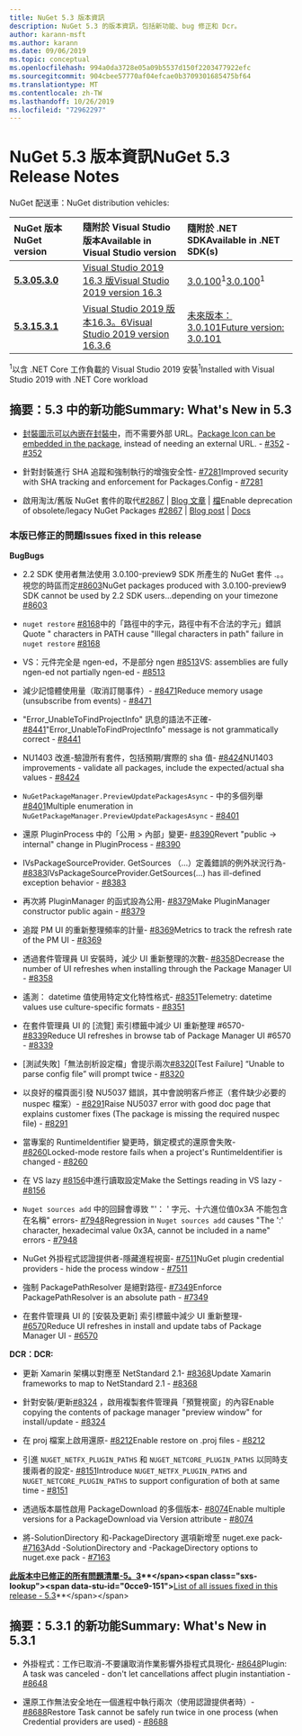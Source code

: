 ```yaml
---
title: NuGet 5.3 版本資訊
description: NuGet 5.3 的版本資訊，包括新功能、bug 修正和 Dcr。
author: karann-msft
ms.author: karann
ms.date: 09/06/2019
ms.topic: conceptual
ms.openlocfilehash: 994a0da3728e05a09b5537d150f2203477922efc
ms.sourcegitcommit: 904cbee57770af04efcae0b3709301685475bf64
ms.translationtype: MT
ms.contentlocale: zh-TW
ms.lasthandoff: 10/26/2019
ms.locfileid: "72962297"
---
```

# <a name="nuget-53-release-notes"></a><span data-ttu-id="0cce9-103">NuGet 5.3 版本資訊</span><span class="sxs-lookup"><span data-stu-id="0cce9-103">NuGet 5.3 Release Notes</span></span>

<span data-ttu-id="0cce9-104">NuGet 配送車：</span><span class="sxs-lookup"><span data-stu-id="0cce9-104">NuGet distribution vehicles:</span></span>

| <span data-ttu-id="0cce9-105">NuGet 版本</span><span class="sxs-lookup"><span data-stu-id="0cce9-105">NuGet version</span></span> | <span data-ttu-id="0cce9-106">隨附於 Visual Studio 版本</span><span class="sxs-lookup"><span data-stu-id="0cce9-106">Available in Visual Studio version</span></span>| <span data-ttu-id="0cce9-107">隨附於 .NET SDK</span><span class="sxs-lookup"><span data-stu-id="0cce9-107">Available in .NET SDK(s)</span></span>|
|:---|:---|:---|
| [<span data-ttu-id="0cce9-108">**5.3.0**</span><span class="sxs-lookup"><span data-stu-id="0cce9-108">**5.3.0**</span></span>](https://nuget.org/downloads) | [<span data-ttu-id="0cce9-109">Visual Studio 2019 16.3 版</span><span class="sxs-lookup"><span data-stu-id="0cce9-109">Visual Studio 2019 version 16.3</span></span>](https://visualstudio.microsoft.com/downloads/) | <span data-ttu-id="0cce9-110">[3.0.100](https://dotnet.microsoft.com/download/dotnet-core/3.0)<sup>1</sup></span><span class="sxs-lookup"><span data-stu-id="0cce9-110">[3.0.100](https://dotnet.microsoft.com/download/dotnet-core/3.0)<sup>1</sup></span></span> |
| [<span data-ttu-id="0cce9-111">**5.3.1**</span><span class="sxs-lookup"><span data-stu-id="0cce9-111">**5.3.1**</span></span>](https://nuget.org/downloads) | [<span data-ttu-id="0cce9-112">Visual Studio 2019 版本16.3。6</span><span class="sxs-lookup"><span data-stu-id="0cce9-112">Visual Studio 2019 version 16.3.6</span></span>](https://visualstudio.microsoft.com/downloads/) | [<span data-ttu-id="0cce9-113">未來版本：3.0.101</span><span class="sxs-lookup"><span data-stu-id="0cce9-113">Future version: 3.0.101</span></span>](https://dotnet.microsoft.com/download/dotnet-core/3.0) |

<span data-ttu-id="0cce9-114"><sup>1</sup>以含 .NET Core 工作負載的 Visual Studio 2019 安裝</span><span class="sxs-lookup"><span data-stu-id="0cce9-114"><sup>1</sup>Installed with Visual Studio 2019 with .NET Core workload</span></span>

## <a name="summary-whats-new-in-53"></a><span data-ttu-id="0cce9-115">摘要：5.3 中的新功能</span><span class="sxs-lookup"><span data-stu-id="0cce9-115">Summary: What's New in 5.3</span></span>

* <span data-ttu-id="0cce9-116">[封裝圖示可以內嵌在封裝中](../reference/msbuild-targets.md#packing-an-icon-image-file)，而不需要外部 URL。</span><span class="sxs-lookup"><span data-stu-id="0cce9-116">[Package Icon can be embedded in the package](../reference/msbuild-targets.md#packing-an-icon-image-file), instead of needing an external URL.</span></span><span data-ttu-id="0cce9-117"> - [#352](https://github.com/NuGet/Home/issues/352)</span><span class="sxs-lookup"><span data-stu-id="0cce9-117"> - [#352](https://github.com/NuGet/Home/issues/352)</span></span>

* <span data-ttu-id="0cce9-118">針對封裝進行 SHA 追蹤和強制執行的增強安全性- [#7281](https://github.com/NuGet/Home/issues/7281)</span><span class="sxs-lookup"><span data-stu-id="0cce9-118">Improved security with SHA tracking and enforcement for Packages.Config - [#7281](https://github.com/NuGet/Home/issues/7281)</span></span>

* <span data-ttu-id="0cce9-119">啟用淘汰/舊版 NuGet 套件的取代[#2867](https://github.com/NuGet/Home/issues/2867) | [Blog 文章](https://devblogs.microsoft.com/nuget/deprecating-packages-on-nuget-org/) | [檔](https://docs.microsoft.com/en-us/nuget/nuget-org/deprecate-packages)</span><span class="sxs-lookup"><span data-stu-id="0cce9-119">Enable deprecation of obsolete/legacy NuGet Packages [#2867](https://github.com/NuGet/Home/issues/2867) | [Blog post](https://devblogs.microsoft.com/nuget/deprecating-packages-on-nuget-org/) | [Docs](https://docs.microsoft.com/en-us/nuget/nuget-org/deprecate-packages)</span></span>

### <a name="issues-fixed-in-this-release"></a><span data-ttu-id="0cce9-120">本版已修正的問題</span><span class="sxs-lookup"><span data-stu-id="0cce9-120">Issues fixed in this release</span></span>

<span data-ttu-id="0cce9-121">**Bug**</span><span class="sxs-lookup"><span data-stu-id="0cce9-121">**Bugs**</span></span>

* <span data-ttu-id="0cce9-122">2\.2 SDK 使用者無法使用 3.0.100-preview9 SDK 所產生的 NuGet 套件 .。。視您的時區而定[#8603](https://github.com/NuGet/Home/issues/8603)</span><span class="sxs-lookup"><span data-stu-id="0cce9-122">NuGet packages produced with 3.0.100-preview9 SDK cannot be used by 2.2 SDK users...depending on your timezone [#8603](https://github.com/NuGet/Home/issues/8603)</span></span>

* <span data-ttu-id="0cce9-123">`nuget restore` [#8168](https://github.com/NuGet/Home/issues/8168)中的「路徑中的字元，路徑中有不合法的字元」錯誤</span><span class="sxs-lookup"><span data-stu-id="0cce9-123">Quote " characters in PATH cause "Illegal characters in path" failure in `nuget restore` [#8168](https://github.com/NuGet/Home/issues/8168)</span></span>

* <span data-ttu-id="0cce9-124">VS：元件完全是 ngen-ed，不是部分 ngen [#8513](https://github.com/NuGet/Home/issues/8513)</span><span class="sxs-lookup"><span data-stu-id="0cce9-124">VS: assemblies are fully ngen-ed not partially ngen-ed - [#8513](https://github.com/NuGet/Home/issues/8513)</span></span>

* <span data-ttu-id="0cce9-125">減少記憶體使用量（取消訂閱事件）- [#8471](https://github.com/NuGet/Home/issues/8471)</span><span class="sxs-lookup"><span data-stu-id="0cce9-125">Reduce memory usage (unsubscribe from events) - [#8471](https://github.com/NuGet/Home/issues/8471)</span></span>

* <span data-ttu-id="0cce9-126">"Error_UnableToFindProjectInfo" 訊息的語法不正確- [#8441](https://github.com/NuGet/Home/issues/8441)</span><span class="sxs-lookup"><span data-stu-id="0cce9-126">"Error_UnableToFindProjectInfo" message is not grammatically correct - [#8441](https://github.com/NuGet/Home/issues/8441)</span></span>

* <span data-ttu-id="0cce9-127">NU1403 改進-驗證所有套件，包括預期/實際的 sha 值- [#8424](https://github.com/NuGet/Home/issues/8424)</span><span class="sxs-lookup"><span data-stu-id="0cce9-127">NU1403 improvements - validate all packages, include the expected/actual sha values - [#8424](https://github.com/NuGet/Home/issues/8424)</span></span>

* <span data-ttu-id="0cce9-128">`NuGetPackageManager.PreviewUpdatePackagesAsync` - 中的多個列舉[#8401](https://github.com/NuGet/Home/issues/8401)</span><span class="sxs-lookup"><span data-stu-id="0cce9-128">Multiple enumeration in `NuGetPackageManager.PreviewUpdatePackagesAsync` - [#8401](https://github.com/NuGet/Home/issues/8401)</span></span>

* <span data-ttu-id="0cce9-129">還原 PluginProcess 中的「公用 > 內部」變更- [#8390](https://github.com/NuGet/Home/issues/8390)</span><span class="sxs-lookup"><span data-stu-id="0cce9-129">Revert "public -> internal" change in PluginProcess - [#8390](https://github.com/NuGet/Home/issues/8390)</span></span>

* <span data-ttu-id="0cce9-130">IVsPackageSourceProvider. GetSources （...）定義錯誤的例外狀況行為- [#8383](https://github.com/NuGet/Home/issues/8383)</span><span class="sxs-lookup"><span data-stu-id="0cce9-130">IVsPackageSourceProvider.GetSources(…) has ill-defined exception behavior - [#8383](https://github.com/NuGet/Home/issues/8383)</span></span>

* <span data-ttu-id="0cce9-131">再次將 PluginManager 的函式設為公用- [#8379](https://github.com/NuGet/Home/issues/8379)</span><span class="sxs-lookup"><span data-stu-id="0cce9-131">Make PluginManager constructor public again - [#8379](https://github.com/NuGet/Home/issues/8379)</span></span>

* <span data-ttu-id="0cce9-132">追蹤 PM UI 的重新整理頻率的計量- [#8369](https://github.com/NuGet/Home/issues/8369)</span><span class="sxs-lookup"><span data-stu-id="0cce9-132">Metrics to track the refresh rate of the PM UI - [#8369](https://github.com/NuGet/Home/issues/8369)</span></span>

* <span data-ttu-id="0cce9-133">透過套件管理員 UI 安裝時，減少 UI 重新整理的次數- [#8358](https://github.com/NuGet/Home/issues/8358)</span><span class="sxs-lookup"><span data-stu-id="0cce9-133">Decrease the number of UI refreshes when installing through the Package Manager UI - [#8358](https://github.com/NuGet/Home/issues/8358)</span></span>

* <span data-ttu-id="0cce9-134">遙測： datetime 值使用特定文化特性格式- [#8351](https://github.com/NuGet/Home/issues/8351)</span><span class="sxs-lookup"><span data-stu-id="0cce9-134">Telemetry:  datetime values use culture-specific formats - [#8351](https://github.com/NuGet/Home/issues/8351)</span></span>

* <span data-ttu-id="0cce9-135">在套件管理員 UI 的 [流覽] 索引標籤中減少 UI 重新整理 #6570- [#8339](https://github.com/NuGet/Home/issues/8339)</span><span class="sxs-lookup"><span data-stu-id="0cce9-135">Reduce UI refreshes in browse tab of Package Manager UI #6570 - [#8339](https://github.com/NuGet/Home/issues/8339)</span></span>

* <span data-ttu-id="0cce9-136">[測試失敗]「無法剖析設定檔」會提示兩次[#8320](https://github.com/NuGet/Home/issues/8320)</span><span class="sxs-lookup"><span data-stu-id="0cce9-136">[Test Failure] “Unable to parse config file” will prompt twice - [#8320](https://github.com/NuGet/Home/issues/8320)</span></span>

* <span data-ttu-id="0cce9-137">以良好的檔頁面引發 NU5037 錯誤，其中會說明客戶修正（套件缺少必要的 nuspec 檔案）- [#8291](https://github.com/NuGet/Home/issues/8291)</span><span class="sxs-lookup"><span data-stu-id="0cce9-137">Raise NU5037 error with good doc page that explains customer fixes (The package is missing the required nuspec file) - [#8291](https://github.com/NuGet/Home/issues/8291)</span></span>

* <span data-ttu-id="0cce9-138">當專案的 RuntimeIdentifier 變更時，鎖定模式的還原會失敗- [#8260](https://github.com/NuGet/Home/issues/8260)</span><span class="sxs-lookup"><span data-stu-id="0cce9-138">Locked-mode restore fails when a project's RuntimeIdentifier is changed - [#8260](https://github.com/NuGet/Home/issues/8260)</span></span>

* <span data-ttu-id="0cce9-139">在 VS lazy [#8156](https://github.com/NuGet/Home/issues/8156)中進行讀取設定</span><span class="sxs-lookup"><span data-stu-id="0cce9-139">Make the Settings reading in VS lazy - [#8156](https://github.com/NuGet/Home/issues/8156)</span></span>

* <span data-ttu-id="0cce9-140">`Nuget sources add` 中的回歸會導致 "'： ' 字元、十六進位值0x3A 不能包含在名稱" errors- [#7948](https://github.com/NuGet/Home/issues/7948)</span><span class="sxs-lookup"><span data-stu-id="0cce9-140">Regression in `Nuget sources add` causes "The ':' character, hexadecimal value 0x3A, cannot be included in a name" errors - [#7948](https://github.com/NuGet/Home/issues/7948)</span></span>

* <span data-ttu-id="0cce9-141">NuGet 外掛程式認證提供者-隱藏進程視窗- [#7511](https://github.com/NuGet/Home/issues/7511)</span><span class="sxs-lookup"><span data-stu-id="0cce9-141">NuGet plugin credential providers - hide the process window - [#7511](https://github.com/NuGet/Home/issues/7511)</span></span>

* <span data-ttu-id="0cce9-142">強制 PackagePathResolver 是絕對路徑- [#7349](https://github.com/NuGet/Home/issues/7349)</span><span class="sxs-lookup"><span data-stu-id="0cce9-142">Enforce PackagePathResolver is an absolute path - [#7349](https://github.com/NuGet/Home/issues/7349)</span></span>

* <span data-ttu-id="0cce9-143">在套件管理員 UI 的 [安裝及更新] 索引標籤中減少 UI 重新整理- [#6570](https://github.com/NuGet/Home/issues/6570)</span><span class="sxs-lookup"><span data-stu-id="0cce9-143">Reduce UI refreshes in install and update tabs of Package Manager UI - [#6570](https://github.com/NuGet/Home/issues/6570)</span></span>

<span data-ttu-id="0cce9-144">**DCR：**</span><span class="sxs-lookup"><span data-stu-id="0cce9-144">**DCR:**</span></span>

* <span data-ttu-id="0cce9-145">更新 Xamarin 架構以對應至 NetStandard 2.1- [#8368](https://github.com/NuGet/Home/issues/8368)</span><span class="sxs-lookup"><span data-stu-id="0cce9-145">Update Xamarin frameworks to map to NetStandard 2.1 - [#8368](https://github.com/NuGet/Home/issues/8368)</span></span>

* <span data-ttu-id="0cce9-146">針對安裝/更新[#8324](https://github.com/NuGet/Home/issues/8324) ，啟用複製套件管理員「預覽視窗」的內容</span><span class="sxs-lookup"><span data-stu-id="0cce9-146">Enable copying the contents of package manager "preview window" for install/update - [#8324](https://github.com/NuGet/Home/issues/8324)</span></span>

* <span data-ttu-id="0cce9-147">在 proj 檔案上啟用還原- [#8212](https://github.com/NuGet/Home/issues/8212)</span><span class="sxs-lookup"><span data-stu-id="0cce9-147">Enable restore on .proj files - [#8212](https://github.com/NuGet/Home/issues/8212)</span></span>

* <span data-ttu-id="0cce9-148">引進 `NUGET_NETFX_PLUGIN_PATHS` 和 `NUGET_NETCORE_PLUGIN_PATHS` 以同時支援兩者的設定- [#8151](https://github.com/NuGet/Home/issues/8151)</span><span class="sxs-lookup"><span data-stu-id="0cce9-148">Introduce `NUGET_NETFX_PLUGIN_PATHS` and `NUGET_NETCORE_PLUGIN_PATHS` to support configuration of both at same time - [#8151](https://github.com/NuGet/Home/issues/8151)</span></span>

* <span data-ttu-id="0cce9-149">透過版本屬性啟用 PackageDownload 的多個版本- [#8074](https://github.com/NuGet/Home/issues/8074)</span><span class="sxs-lookup"><span data-stu-id="0cce9-149">Enable multiple versions for a PackageDownload via Version attribute - [#8074](https://github.com/NuGet/Home/issues/8074)</span></span>

* <span data-ttu-id="0cce9-150">將-SolutionDirectory 和-PackageDirectory 選項新增至 nuget.exe pack- [#7163](https://github.com/NuGet/Home/issues/7163)</span><span class="sxs-lookup"><span data-stu-id="0cce9-150">Add -SolutionDirectory and -PackageDirectory options to nuget.exe pack - [#7163](https://github.com/NuGet/Home/issues/7163)</span></span>

<span data-ttu-id="0cce9-151">**[此版本中已修正的所有問題清單-5。3](https://github.com/nuget/home/issues?q=is%3Aissue+is%3Aclosed+milestone%3A%225.3")**</span><span class="sxs-lookup"><span data-stu-id="0cce9-151">**[List of all issues fixed in this release - 5.3](https://github.com/nuget/home/issues?q=is%3Aissue+is%3Aclosed+milestone%3A%225.3")**</span></span>

## <a name="summary-whats-new-in-531"></a><span data-ttu-id="0cce9-152">摘要：5.3.1 的新功能</span><span class="sxs-lookup"><span data-stu-id="0cce9-152">Summary: What's New in 5.3.1</span></span>

* <span data-ttu-id="0cce9-153">外掛程式：工作已取消-不要讓取消作業影響外掛程式具現化- [#8648](https://github.com/NuGet/Home/issues/8648)</span><span class="sxs-lookup"><span data-stu-id="0cce9-153">Plugin: A task was canceled - don't let cancellations affect plugin instantiation - [#8648](https://github.com/NuGet/Home/issues/8648)</span></span>

* <span data-ttu-id="0cce9-154">還原工作無法安全地在一個進程中執行兩次（使用認證提供者時）- [#8688](https://github.com/NuGet/Home/issues/8688)</span><span class="sxs-lookup"><span data-stu-id="0cce9-154">Restore Task cannot be safely run twice in one process (when Credential providers are used) - [#8688](https://github.com/NuGet/Home/issues/8688)</span></span>
